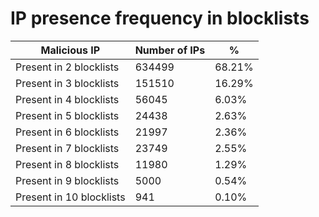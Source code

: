 # IP presence frequency in blocklists
| Malicious IP | Number of IPs | % |
|----|----|----|
| Present in 2 blocklists | 634499 | 68.21% |
| Present in 3 blocklists | 151510 | 16.29% |
| Present in 4 blocklists | 56045 | 6.03% |
| Present in 5 blocklists | 24438 | 2.63% |
| Present in 6 blocklists | 21997 | 2.36% |
| Present in 7 blocklists | 23749 | 2.55% |
| Present in 8 blocklists | 11980 | 1.29% |
| Present in 9 blocklists | 5000 | 0.54% |
| Present in 10 blocklists | 941 | 0.10% |
